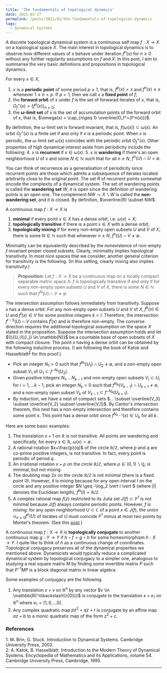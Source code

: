 ```yaml
---
title: 'The fundamentals of topological dynamics'
date: 2021-03-27
permalink: /posts/2021/03/the-fundamentals-of-topological-dynamics
tags:
  - Dynamical Systems
---
```


A discrete topological dynamical system is a continuous self map $f: X \to X$ on a topological space $X$. The main interest in topological dynamics is to observe how different values of $x$ behave under iteration $f^n(x)$ for $n\geq 0$ without any further regularity assumptions on $f$ and $X$. In this post, I aim to summarise the very basic definitions and propositions in topological dynamics.

For every $x\in X$,
1. $x$ is a **periodic point** of some period $p\geq 1$, that is, $f^p(x) = x$ and $f^n(x)\neq x$ whenever $1\leq n < p$. If $p=1$, then we call $x$ a **fixed point** of $f$;
2. the **forward orbit** of $x$ under $f$ is the set of forwarad iterates of $x$, that is, $O_f^+(x) = \{f^n(x)\}_{n\geq 0}$;
3. the **$\omega$-limit set** of $x$ is the set of accumulation points of the forward orbit of $x$, that is, $\omega(x) = \cap_{n\geq 1} \overline{O_f^+(f^n(x))}$.

By definition, the $\omega$-limit set is forward invariant, that is, $f(\omega(x)) \subset \omega(x)$. An orbit $O_f^+(x)$ is a finite set if and only if $x$ is a periodic point. When $x$ is periodic, the $\omega$-limit set $\omega(x)$ coincides with the periodic orbit $O_f^+(x)$. Other properties of high dynamical interest aside from periodicity include the following:
4. $x$ is **recurrent** if $x \in \omega(x)$.
5. $x$ is **wandering** if there's an open neighborhood $U$ of $x$ and some $N \in \mathbb{N}$ such that for all $n\geq N$, $f^n(U) \cap U = \emptyset$.

You can think of recurrence as a generalisation of periodicity since recurrent points are those which admits a subsequence of iterates located arbitrarily close to the original point. The set $R$ of recurrent points somewhat encode the complexity of a dynamical system. The set of wandering points is called the **wandering set** $W$; it is open since the definition of wandering points is an open one. The complement $NW:= X\backslash W$ is called the **non-wandering set**, and it is closed. By definition, $\overline{R} \subset NW$.

A continuous map $f: X \to X$ is
1. **minimal** if every point $x \in X$ has a dense orbit, i.e. $\omega(x) = X$;
2. **topologically transitive** if there is a point $x \in X$ with a dense orbit;
3. **topologically mixing** if for every non-empty open subsets $U$ and $V$ of $X$, there is some $N\in \mathbb{N}$ such that whenever $n\geq N$, $f^n(U) \cap V \neq \emptyset$.

Minimality can be equivalently described by the nonexistence of non-empty $f$-invariant proper closed subsets. Clearly, minimality implies topological transitivity. In most nice spaces that we consider, another general criterion for transitivity is the following. (In this setting, clearly mixing also implies transitivity.)

> **_Proposition:_** Let $f:X\to X$ be a continuous map on a locally compact separable metric space $X$. $f$ is topologically transitive if and only if for every non-empty open subsets $U$ and $V$ of $X$, there is some $N\in \mathbb{N}$ such that $f^N(U) \cap V \neq \emptyset$.

The intersection assumption follows immediately from transitivity. Suppose $x$ has a dense orbit. For any non-empty open subsets $U$ and $V$ of $X$, $f^k(x) \in U$ and $f^l(x) \in V$ for some positive integers $k<l$. Therefore, the intersection $f^{l-k}(U) \cap V$ contains $f^l(x)$ and is therefore non-empty. The converse direction requires the additional topological assumption on the space $X$ stated in the proposition. Suppose the intersection assumption holds and let $\\\{U_i\\\}_{i \in \mathbb{N}}$ be a countable base of open subsets of $X$ with compact closure. The point $x$ having a dense orbit can be obtained by the following inductive process. (I am following the book of Katok and Hasselblatt<sup>[2](#fn2)</sup> for this proof.)
* Pick an integer $N_1 > 0$ such that $f^{N_1}(U_1) \cap U_2 \neq \emptyset$, and a non-empty open subset $V_1$ of $U_1 \subset f^{-N_1}(U_2)$.
* Given positive integers $N_1, \ldots N_{k-1}$ and non-empty open subsets $V_i \subset U_i$ for $i=1,\ldots k-1$, pick an integer $N_{k}>0$ such that $f^{N_{k}}(V_{k-1}) \cap U_{k+1} \neq \emptyset$, and a non-empty open subset $V_{k}$ of $V_{k-1} \subset f^{-N_{k}}(U_{k+1})$.
* By induction, we have a nest of compact sets $... \subset \overline{V_3} \subset \overline{V_2} \subset \overline{V_1}$.
By Cantor's intersection theorem, this nest has a non-empty intersection and therefore contains some point $x$. This point has a dense orbit since $f^{N_{k-1}}(x) \in U_k$ for all $k$.

Here are some basic examples:
1. The translation $x+1$ on $\mathbb{R}$ is not transitive. All points are wandering and specifically, for every $x\in \mathbb{R}$, $\omega(x) = \emptyset$.
2. A rational rotation $x+\frac{p}{q}$ of the circle $\mathbb{R}/\mathbb{Z}$, where $p$ and $q$ are co-prime positive integers, is not transitive. In fact, every point is periodic of period $q$.
3. An irrational rotation $x+\rho$ on the circle $\mathbb{R}/\mathbb{Z}$, where $\rho \in (0,1)\backslash \mathbb{Q}$, is minimal, but not mixing.
4. The doubling map $2x$ on the circle $\mathbb{R}/\mathbb{Z}$ is not minimal (there is a fixed point $0$). However, it is mixing because for any open interval $I$ on the circle and any positive integer $N \geq -\log_2 \vert I \vert $ (where $\vert I \vert$ denotes the Euclidean length), $f^N(I) =  \mathbb{R}/\mathbb{Z}$.
5. A complex rational map $f(z)$ restricted to its Julia set $J(f) \subset \mathbb{P}^1$ is not minimal because $J(f)$ always contains periodic points. However, $f$ is mixing: for any open neighborhood $U \subset \mathbb{C}$ of a point $x \in J(f)$, the union $\cup_{n\geq 0} f^n(U)$ of iterates of $U$ must coincide $\mathbb{P}^1$ minus at most two points by Montel's theorem. (See this [post](/posts/2020/06/fatou_and_julia/).)

A continuous map $f: X\to X$ is **topologically conjugate** to another continuous map $g: Y\to Y$ if $h\circ f = g \circ h$ for some homeomorphism $h:X\to Y$. I quite like to think of $h$ as a continuous change of coordinates. Topological conjugacy preserves all of the dynamical properties we mentioned above. Dynamicists would typically reduce a complicated dynamical system by topological conjugacy to a simpler one, analogous to studying a real square matrix $M$ by finding some invertible matrix $P$ such that $P^{-1}M P$ is a block diagonal matrix in linear algebra.

Some examples of conjugacy are the following.
1. Any translation $x+v$ on $\mathbb{R}^n$ by any vector $v \in \mathbb{R}^n\backslash\\\{0\\\}$ is conjugate to the translation $x+e_1$ on $\mathbb{R}^n$ where $e_1=(1,0,\ldots 0)$.
2. Any complex quadratic map $pz^2+qz+r$ is conjugate by an affine map $az+b$ to a monic quadratic map of the form $z^2+c$.

### References

<a name="fn1">1</a>: M. Brin, G. Stuck. Introduction to Dynamical Systems. Cambridge University Press, 2002.  
<a name="fn2">2</a>: A. Katok, B. Hasselblatt. Introduction to the Modern Theory of Dynamical Systems. Encyclopedia of Mathematics and its Applications, volume 54. Cambridge University Press, Cambridge, 1995.  

------
